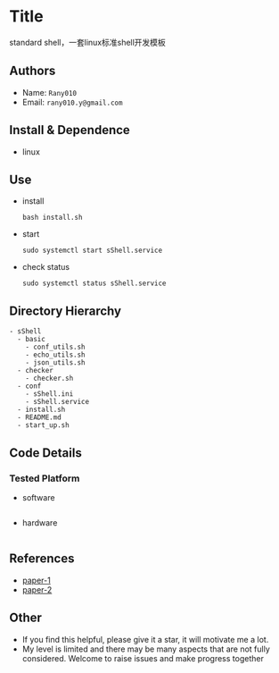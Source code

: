 Title
===
standard shell，一套linux标准shell开发模板


## Authors
- Name:  `Rany010`
- Email:  `rany010.y@gmail.com`

## Install & Dependence
- linux

## Use
- install
  ```
  bash install.sh
  ```
- start
  ```
  sudo systemctl start sShell.service
  ```
- check status
  ```
  sudo systemctl status sShell.service
  ```

## Directory Hierarchy
```
- sShell
  - basic
    - conf_utils.sh
    - echo_utils.sh
    - json_utils.sh
  - checker
    - checker.sh
  - conf
    - sShell.ini
    - sShell.service
  - install.sh
  - README.md
  - start_up.sh

```
## Code Details
### Tested Platform
- software
  ```
  ```
- hardware
  ```
  ```

## References
- [paper-1]()
- [paper-2]()
  
## Other
- If you find this helpful, please give it a star, it will motivate me a lot.
- My level is limited and there may be many aspects that are not fully considered. Welcome to raise issues and make progress together
